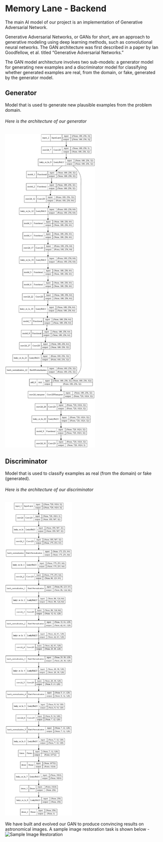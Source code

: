 # Memory Lane - Backend

The main AI model of our project is an implementation of Generative Adversarial Network.


Generative Adversarial Networks, or GANs for short, are an approach to generative modeling using deep learning methods, such as convolutional neural networks.
The GAN architecture was first described in a paper by Ian Goodfellow, et al. titled “Generative Adversarial Networks.”

The GAN model architecture involves two sub-models: a generator model for generating new examples and a discriminator model for classifying whether generated examples are real, from the domain, or fake, generated by the generator model.

## Generator
Model that is used to generate new plausible examples from the problem domain.
###### Here is the architecture of our generator
![Generator Image](readme_resources/Generator.jpeg)
 

## Discriminator
Model that is used to classify examples as real (from the domain) or fake (generated).
###### Here is the architecture of our discriminator
![Discriminator Image](readme_resources/discriminator.jpeg)




 
We have built and evolved our GAN to produce convincing results on astronomical images. A sample image restoration task is shown below -
![Sample Image Restoration](readme_resources/sample_restored_img.png)

